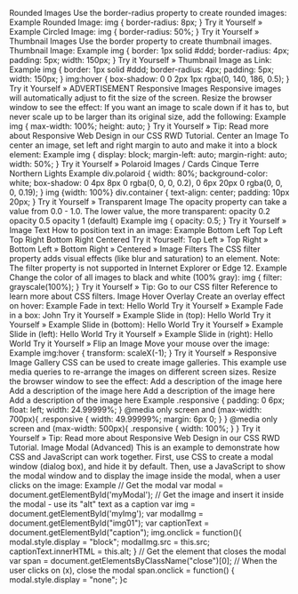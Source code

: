 Rounded Images
Use the border-radius property to create rounded images:
Example
Rounded Image:
img {
  border-radius: 8px;
}
Try it Yourself »
Example
Circled Image:
img {
 border-radius: 50%;
}
Try it Yourself »
Thumbnail Images
Use the border property to create thumbnail images.
Thumbnail Image:
Example
img {
  border: 1px solid #ddd;
  border-radius: 4px;
  padding: 5px;
  width: 150px;
}
Try it Yourself »
Thumbnail Image as Link:
Example
img {
 border: 1px solid #ddd;
  border-radius: 4px;
 padding: 5px;
  width: 150px;
}
img:hover {
 box-shadow: 0 0 2px 1px rgba(0, 140, 186, 0.5);
}
Try it Yourself »
ADVERTISEMENT
Responsive Images
Responsive images will automatically adjust to fit the size of the screen.
Resize the browser window to see the effect:
If you want an image to scale down if it has to, but never scale up to be larger than its original size, add the following:
Example
img {
 max-width: 100%;
 height: auto;
}
Try it Yourself »
Tip: Read more about Responsive Web Design in our CSS RWD Tutorial.
Center an Image
To center an image, set left and right margin to auto and make it into a block element:
Example
img {
  display: block;
 margin-left: auto;
 margin-right: auto;
 width: 50%;
}
Try it Yourself »
Polaroid Images / Cards
Cinque Terre
Northern Lights
Example
div.polaroid {
 width: 80%;
  background-color: white;
 box-shadow: 0 4px 8px 0 rgba(0, 0, 0, 0.2), 0 6px 20px 0 rgba(0, 0, 0, 0.19);
}
img {width: 100%}
div.container {
 text-align: center;
  padding: 10px 20px;
}
Try it Yourself »
Transparent Image
The opacity property can take a value from 0.0 - 1.0. The lower value, the more transparent:
opacity 0.2
opacity 0.5
opacity 1
(default)
Example
img {
 opacity: 0.5;
}
Try it Yourself »
Image Text
How to position text in an image:
Example
Bottom Left
Top Left
Top Right
Bottom Right
Centered
Try it Yourself:
Top Left » Top Right » Bottom Left » Bottom Right » Centered »
Image Filters
The CSS filter property adds visual effects (like blur and saturation) to an element.
Note: The filter property is not supported in Internet Explorer or Edge 12.
Example
Change the color of all images to black and white (100% gray):
img {
  filter: grayscale(100%);
}
Try it Yourself »
Tip: Go to our CSS filter Reference to learn more about CSS filters.
Image Hover Overlay
Create an overlay effect on hover:
Example
Fade in text:
Hello World
Try it Yourself »
Example
Fade in a box:
John
Try it Yourself »
Example
Slide in (top):
Hello World
Try it Yourself »
Example
Slide in (bottom):
Hello World
Try it Yourself »
Example
Slide in (left):
Hello World
Try it Yourself »
Example
Slide in (right):
Hello World
Try it Yourself »
Flip an Image
Move your mouse over the image:
Example
img:hover {
 transform: scaleX(-1);
}
Try it Yourself »
Responsive Image Gallery
CSS can be used to create image galleries. This example use media queries to re-arrange the images on different screen sizes. Resize the browser window to see the effect:
Add a description of the image here
Add a description of the image here
Add a description of the image here
Add a description of the image here
Example
.responsive {
 padding: 0 6px;
  float: left;
  width: 24.99999%;
}
@media only screen and (max-width: 700px){
  .responsive {
   width: 49.99999%;
    margin: 6px 0;
  }
}
@media only screen and (max-width: 500px){
  .responsive {
    width: 100%;
  }
}
Try it Yourself »
Tip: Read more about Responsive Web Design in our CSS RWD Tutorial.
Image Modal (Advanced)
This is an example to demonstrate how CSS and JavaScript can work together.
First, use CSS to create a modal window (dialog box), and hide it by default.
Then, use a JavaScript to show the modal window and to display the image inside the modal, when a user clicks on the image:
Example
// Get the modal
var modal = document.getElementById('myModal');
// Get the image and insert it inside the modal - use its "alt" text as a caption
var img = document.getElementById('myImg');
var modalImg = document.getElementById("img01");
var captionText = document.getElementById("caption");
img.onclick = function(){
 modal.style.display = "block";
  modalImg.src = this.src;
  captionText.innerHTML = this.alt;
}
// Get the <span> element that closes the modal
var span = document.getElementsByClassName("close")[0];
// When the user clicks on <span> (x), close the modal
span.onclick = function() {
 modal.style.display = "none";
}c